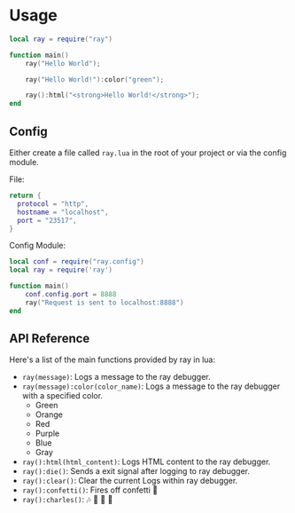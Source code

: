 # Usage

```lua
local ray = require("ray")

function main()
    ray("Hello World");

    ray("Hello World!"):color("green");

    ray():html("<strong>Hello World!</strong>");
end
```

## Config

Either create a file called `ray.lua` in the root of your project or via the config module.

File:

```lua
return {
  protocol = "http",
  hostname = "localhost",
  port = "23517",
}
```

Config Module:

```lua
local conf = require("ray.config")
local ray = require('ray')

function main()
    conf.config.port = 8888
    ray("Request is sent to localhost:8888")
end
```

## API Reference

Here's a list of the main functions provided by ray in lua:

- `ray(message)`: Logs a message to the ray debugger.
- `ray(message):color(color_name)`: Logs a message to the ray debugger with a specified color.
  - Green
  - Orange
  - Red
  - Purple
  - Blue
  - Gray
- `ray():html(html_content)`: Logs HTML content to the ray debugger.
- `ray():die()`: Sends a exit signal after logging to ray debugger.
- `ray():clear()`: Clear the current Logs within ray debugger.
- `ray():confetti()`: Fires off confetti 🎉
- `ray():charles()`: 🎶 🎹 🎷 🕺
